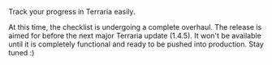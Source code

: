 Track your progress in Terraria easily.

At this time, the checklist is undergoing a complete overhaul. The release is aimed for before the next major Terraria update (1.4.5).
It won't be available until it is completely functional and ready to be pushed into production.
Stay tuned :)
